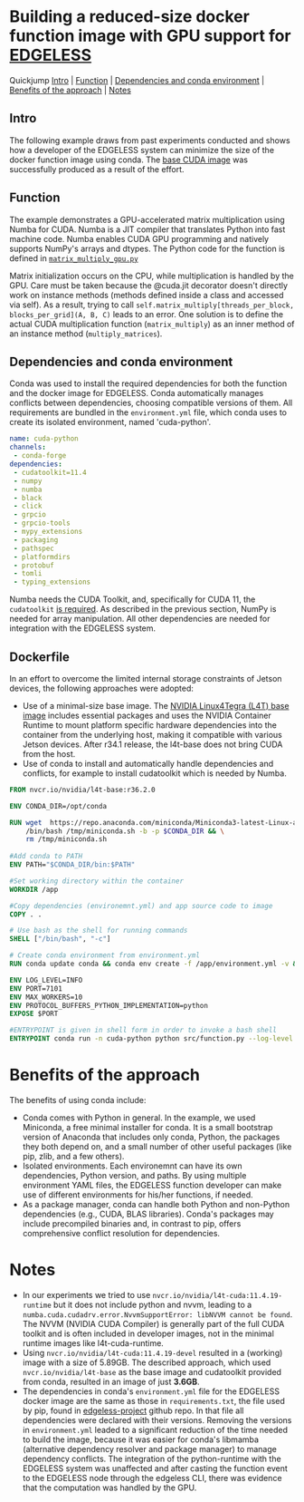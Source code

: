 # Building a reduced-size docker function image with GPU support for [EDGELESS](https://edgeless-project.eu/)
Quickjump
[Intro](#intro) | [Function](#function) | [Dependencies and conda environment](#dependencies-and-conda-environment) | [Benefits of the approach](#benefits-of-the-approach) | [Notes](#notes)

## Intro
The following example draws from past experiments conducted and shows how a developer of the EDGELESS system can minimize the size of the docker function image using conda. The [base CUDA image](../scripts/build-cuda-image-base.sh) was successfully produced as a result of the effort.

## Function
The example demonstrates a GPU-accelerated matrix multiplication using Numba for CUDA. Numba is a JIT compiler that translates Python into fast machine code. Numba enables CUDA GPU programming and natively supports NumPy's arrays and dtypes.
The Python code for the function is defined in [`matrix_multiply_gpu.py`](../test/matrix_multiply_gpu.py)

Matrix initialization occurs on the CPU, while multiplication is handled by the GPU. 
Care must be taken because the @cuda.jit decorator doesn't directly work on instance methods (methods defined inside a class and accessed via self). As a result, trying to call `self.matrix_multiply[threads_per_block, blocks_per_grid](A, B, C)` leads to an error. 
One solution is to define the actual CUDA multiplication function (`matrix_multiply`) as an inner method of an instance method (`multiply_matrices`).

## Dependencies and conda environment
Conda was used to install the required dependencies for both the function and the docker image for EDGELESS. Conda automatically manages conflicts between dependencies, choosing compatible versions of them. All requirements are bundled in the `environment.yml` file, which conda uses to create its isolated environment, named 'cuda-python'.
```yml
name: cuda-python
channels:
 - conda-forge
dependencies:
 - cudatoolkit=11.4
 - numpy
 - numba
 - black
 - click
 - grpcio
 - grpcio-tools
 - mypy_extensions
 - packaging
 - pathspec
 - platformdirs
 - protobuf
 - tomli
 - typing_extensions
```
Numba needs the CUDA Toolkit, and, specifically for CUDA 11, the `cudatoolkit` [is required](https://numba.readthedocs.io/en/stable/cuda/overview.html#software). As described in the previous section, NumPy is needed for array manipulation.
All other dependencies are needed for integration with the EDGELESS system. 

## Dockerfile
In an effort to overcome the limited internal storage constraints of Jetson devices, the following approaches were adopted:
* Use of a minimal-size base image. The [NVIDIA Linux4Tegra (L4T) base image](https://catalog.ngc.nvidia.com/orgs/nvidia/containers/l4t-base) includes essential packages and uses the NVIDIA Container Runtime to mount platform specific hardware dependencies into the container from the underlying host, making it compatible with various Jetson devices. After r34.1 release, the l4t-base does not bring CUDA from the host.
* Use of conda to install and automatically handle dependencies and conflicts, for example to install cudatoolkit which is needed by Numba.
```Dockerfile
FROM nvcr.io/nvidia/l4t-base:r36.2.0                                                                    

ENV CONDA_DIR=/opt/conda                                                                                

RUN wget  https://repo.anaconda.com/miniconda/Miniconda3-latest-Linux-aarch64.sh -O /tmp/miniconda.sh && \
	/bin/bash /tmp/miniconda.sh -b -p $CONDA_DIR && \
	rm /tmp/miniconda.sh
	
#Add conda to PATH                                                                                      
ENV PATH="$CONDA_DIR/bin:$PATH"                                                                         

#Set working directory within the container 
WORKDIR /app                                                                                                           

#Copy dependencies (environemnt.yml) and app source code to image                                                                                                           
COPY . . 

# Use bash as the shell for running commands 
SHELL ["/bin/bash", "-c"]

# Create conda environment from environment.yml
RUN conda update conda && conda env create -f /app/environment.yml -v && conda clean -all -y 

ENV LOG_LEVEL=INFO
ENV PORT=7101
ENV MAX_WORKERS=10
ENV PROTOCOL_BUFFERS_PYTHON_IMPLEMENTATION=python
EXPOSE $PORT

#ENTRYPOINT is given in shell form in order to invoke a bash shell
ENTRYPOINT conda run -n cuda-python python src/function.py --log-level $LOG_LEVEL --port $PORT --max-workers $MAX_WORKERS
```
# Benefits of the approach
The benefits of using conda include:
  * Conda comes with Python in general. In the example, we used Miniconda, a free minimal installer for conda. It is a small bootstrap version of Anaconda that includes only conda, Python, the packages they both depend on, and a small number of other useful packages (like pip, zlib, and a few others).
  * Isolated environments. Each environemnt can have its own dependencies, Python version, and paths. By using multiple environment YAML files, the EDGELESS function developer can make use of different environments for his/her functions, if needed. 
  * As a package manager, conda can handle both Python and non-Python dependencies (e.g., CUDA, BLAS libraries). Conda's packages may include precompiled binaries and, in contrast to pip, offers comprehensive conflict resolution for dependencies.

# Notes
* In our experiments we tried to use `nvcr.io/nvidia/l4t-cuda:11.4.19-runtime` but it does not include python and nvvm, leading to a `numba.cuda.cudadrv.error.NvvmSupportError: libNVVM cannot be found`. The NVVM (NVIDIA CUDA Compiler) is generally part of the full CUDA toolkit and is often included in developer images, not in the minimal runtime images like l4t-cuda-runtime.
* Using `nvcr.io/nvidia/l4t-cuda:11.4.19-devel` resulted in a (working) image with a size of 5.89GB. The described approach, which used `nvcr.io/nvidia/l4t-base` as the base image and cudatoolkit  provided from conda, resulted in an image of just **3.6GB**. 
* The dependencies in conda's `environment.yml` file for the EDGELESS docker image are the same as those in `requirements.txt`, the file used by pip, found in [edgeless-project](https://github.com/edgeless-project/runtime-python) github repo. In that file all dependencies were declared with their versions. Removing the versions in `environment.yml` leaded to a significant reduction of the time needed to build the image, because it was easier for conda's libmamba (alternative dependency resolver and package manager) to manage dependency conflicts. The integration of the python-runtime with the EDGELESS system was unaffected and after casting the function event to the EDGELESS node through the edgeless CLI, there was evidence that the computation was handled by the GPU.